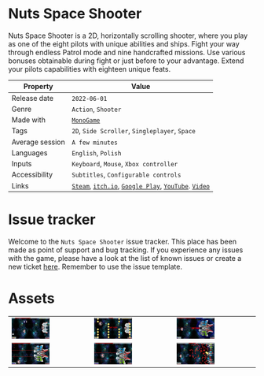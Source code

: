 # Nuts Space Shooter

Nuts Space Shooter is a 2D, horizontally scrolling shooter, where you play as one of the eight pilots with unique abilities and ships. Fight your way through endless Patrol mode and nine handcrafted missions. Use various bonuses obtainable during fight or just before to your advantage. Extend your pilots capabilities with eighteen unique feats.


| Property        | Value                                                                                                                                                                                                                                                                                                |
| ----------------- | ------------------------------------------------------------------------------------------------------------------------------------------------------------------------------------------------------------------------------------------------------------------------------------------------------ |
| Release date    | `2022-06-01`                                                                                                                                                                                                                                                                                         |
| Genre           | `Action`, `Shooter`                                                                                                                                                                                                                                                                                  |
| Made with       | [`MonoGame`]()                                                                                                                                                                                                                                                                                       |
| Tags            | `2D`, `Side Scroller`, `Singleplayer`, `Space`                                                                                                                                                                                                                                                       |
| Average session | `A few minutes`                                                                                                                                                                                                                                                                                      |
| Languages       | `English`, `Polish`                                                                                                                                                                                                                                                                                  |
| Inputs          | `Keyboard`, `Mouse`, `Xbox controller`                                                                                                                                                                                                                                                               |
| Accessibility   | `Subtitles`, `Configurable controls`                                                                                                                                                                                                                                                                 |
| Links           | [`Steam`](https://store.steampowered.com/app/1980990/Nuts_Space_Shooter/), [`itch.io`](https://itsnuts.itch.io/nuts-space-shooter), [`Google Play`](https://play.google.com/store/apps/details?id=com.itsnuts.spaceshooter2), [`YouTube`](https://www.youtube.com/channel/UCWgZaKqCx-Pbk4_4exvcADA/). [`Video`](https://www.youtube.com/embed/CbhTNevH6ec) |

# Issue tracker

Welcome to the `Nuts Space Shooter` issue tracker. This place has been made as point of support and bug tracking. If you experience any issues with the game, please have a look at the list of known issues or create a new ticket [here](https://github.com/ITsNuts/NutsSpaceShooter/issues). Remember to use the issue template.

# Assets

<center>
  <table border="0">
    <tr>
      <td><img src="/assets/142756.png?raw=true" width="50%"/></td>
      <td><img src="/assets/142911.png?raw=true" width="50%"/></td>
      <td><img src="/assets/143303.png?raw=true" width="50%"/></td>
    </tr>
    <tr>
      <td><img src="/assets/143331.png?raw=true" width="50%"/></td>
      <td><img src="/assets/143339.png?raw=true" width="50%"/></td>
      <td><img src="/assets/143419.png?raw=true" width="50%"/></td>
    </tr>
  </table>
</center>

